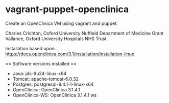 vagrant-puppet-openclinica
==========================

Create an OpenClinica VM using vagrant and puppet.

Charles Crichton, Oxford University Nuffield Department of Medicine
Grant Vallance, Oxford University Hospitals NHS Trust

Installation based upon: https://docs.openclinica.com/3.1/installation/installation-linux

== Software versions installed ==

* Java: jdk-6u24-linux-x64
* Tomcat: apache-tomcat-6.0.32
* Postgres: postgresql-8.4.1-1-linux-x64
* OpenClinica: OpenClinica 3.1.4.1 
* OpenClinica-WS: OpenClinica 3.1.4.1 ws


